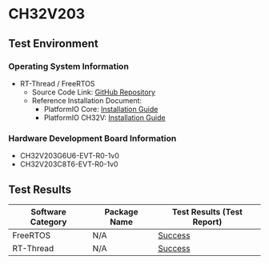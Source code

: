 
# CH32V203

## Test Environment

### Operating System Information

- RT-Thread / FreeRTOS
    - Source Code Link: [GitHub Repository](https://github.com/Community-PIO-CH32V/ch32-pio-projects)
    - Reference Installation Document:
        - PlatformIO Core: [Installation Guide](https://docs.platformio.org/en/latest/core/installation/index.html)
        - PlatformIO CH32V: [Installation Guide](https://pio-ch32v.readthedocs.io/en/latest/installation.html)


### Hardware Development Board Information

- CH32V203G6U6-EVT-R0-1v0
- CH32V203C8T6-EVT-R0-1v0

## Test Results


| Software Category | Package Name | Test Results (Test Report) |
| ----------------- | ------------ | -------------------------- |
| FreeRTOS          | N/A          | [Success][FreeRTOS]        |
| RT-Thread         | N/A          | [Success][RTThread]        |

[FreeRTOS]: ./FreeRTOS/README.md
[RTThread]: ./RT-Thread/README.md
